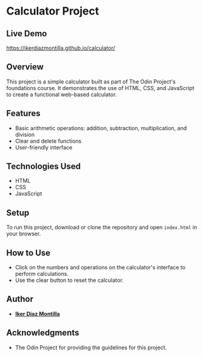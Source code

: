 # Calculator Project

## Live Demo
https://ikerdiazmontilla.github.io/calculator/

## Overview
This project is a simple calculator built as part of The Odin Project's foundations course. It demonstrates the use of HTML, CSS, and JavaScript to create a functional web-based calculator.

## Features
- Basic arithmetic operations: addition, subtraction, multiplication, and division
- Clear and delete functions
- User-friendly interface

## Technologies Used
- HTML
- CSS
- JavaScript

## Setup
To run this project, download or clone the repository and open `index.html` in your browser.

## How to Use
- Click on the numbers and operations on the calculator's interface to perform calculations.
- Use the clear button to reset the calculator.

## Author
- [**Iker Diaz Montilla**](https://github.com/Ikerdiazmontilla)

## Acknowledgments
- The Odin Project for providing the guidelines for this project.
